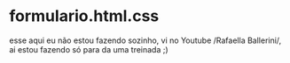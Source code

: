 # formulario.html.css
esse aqui eu não estou fazendo sozinho, vi no Youtube /Rafaella Ballerini/, ai estou fazendo só para da uma treinada ;)
